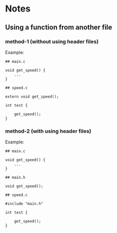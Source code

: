 # Notes

## Using a function from another file 

### method-1 (without using header files)

Example:

    ## main.c

    void get_speed() {
        ...
    }

    ## speed.c

    extern void get_speed();

    int test {

        get_speed();
    }

### method-2 (with using header files)

Example:

    ## main.c

    void get_speed() {
        ...
    }

    ## main.h

    void get_speed();

    ## speed.c

    #include "main.h"

    int test {

        get_speed();
    }    